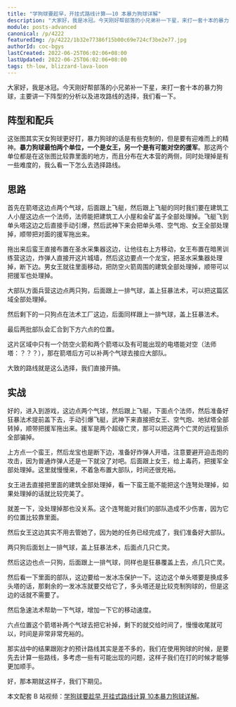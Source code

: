 ```yaml
---
title: "学狗球要趁早，开挂式路线计算——10 本暴力狗球详解"
description: "大家好，我是冰冠。今天刚好帮部落的小兄弟补一下星，来打一套十本的暴力狗球，主要讲一下阵型的分析以及进攻路线的选择，我们看一下。这张图其实天女狗球更好打，暴力狗球的话是有些克制的，但是要有迎难而上的精神。暴力狗球最怕两个单位，一个是女王，另一个是有可能对空的援军。"
module: posts-advanced
canonical: /p/4222
featuredImg: /p/4222/1b32e77386f15b00c69e724cf3be2e77.jpg
authorId: coc-bgys
lastCreated: 2022-06-25T06:02:06+08:00
lastUpdated: 2022-06-25T06:02:06+08:00
tags: th-low, blizzard-lava-loon
---
```


大家好，我是冰冠。今天刚好帮部落的小兄弟补一下星，来打一套十本的暴力狗球，主要讲一下阵型的分析以及进攻路线的选择，我们看一下。

## 阵型和配兵

<Pic src="/p/4222/ae1f02fbf3ff4b5e1ce369b1853bb898.jpg" width="1112" height="705" alt="" caption="今天要打的阵型" :lazyLoading="false" />
<Pic src="/p/4222/3c33439d66112aa4cf9dd8142218733b.jpg" width="887" height="614" alt="2 弓箭、4 炸弹、22 气球、1 法师、8 亡灵、3 狗、1 龙宝、3 狂暴、2 冰冻、1 毒药、2 急速，援军要 3 弓箭、4 武神、1 冰冻，攻城机器用飞艇" caption="暴力狗球配兵（被挡住的兵是 1 个龙宝）" :lazyLoading="false" />

这张图其实天女狗球更好打，暴力狗球的话是有些克制的，但是要有迎难而上的精神。**暴力狗球最怕两个单位，一个是女王，另一个是有可能对空的援军**。那这两个单位都是在这张图比较靠里面的地方，而且分布在大本营的两侧，同时处理掉是有一些难度的，我么看一下怎么去选择路线。

## 思路

首先在箭塔这边点两个气球，后面跟上飞艇，然后跟上飞艇的同时我们要在建筑工人小屋这边点一个法师，法师能把建筑工人小屋和金矿盖子全部处理掉。飞艇飞到单头塔这边之后直接手动引爆，然后武神下来会把单头塔、空气炮、女王全部处理掉，顺带把对面的援军拖出来。

<Pic src="/p/4222/1b32e77386f15b00c69e724cf3be2e77.jpg" width="1001" height="704" alt="" />

拖出来后蛮王直接布置在圣水采集器这边，让他往右上方移动，女王布置在暗黑训练营这边，炸弹人直接开这片城墙，然后这边要点一个龙宝，把圣水采集器处理掉，断下边。男女王就往里面移动，把防空火箭周围的建筑全部处理掉，顺带可以把援军也处理掉。

<Pic src="/p/4222/41a429016568ad9de9514c57c309b99a.jpg" width="916" height="672" alt="" />

大部队方面兵营这边点两只狗，后面跟上一排气球，盖上狂暴法术，可以把这篇区域全部处理掉。

<Pic src="/p/4222/858e80409bbc052204ddf046399d3507.jpg" width="1238" height="702" alt="" />

然后剩下的一只狗点在法术工厂这边，后面同样跟上一排气球，盖上狂暴法术。

<Pic src="/p/4222/8b1d2c5c5051a16c1453b4424d6e5af5.jpg" width="1210" height="708" alt="" />

最后两批部队会汇合到下方六点的位置。

<Pic src="/p/4222/00d3a2b49a198d36bbc46d1a30a3e929.jpg" width="1061" height="703" alt="" />

这片区域中只有一个防空火箭和两个箭塔以及有可能出现的电塔能对空（法师塔：？？？），那在箭塔后方可以补两个气球去接应大部队。

<Pic src="/p/4222/3152866884a84251e7756dcfb8c435b1.jpg" width="1221" height="704" alt="" />

大致的路线就是这么选择，我们直接开搞。

## 实战

好的，进入到游戏，这边点两个气球，然后跟上飞艇，下面点个法师，然后准备好狂暴法术提前盖下去，手动引爆飞艇，武神下来直接把女王、空气炮、地狱塔全部转掉，顺带把援军拖出来。援军是两个超级亡灵，那可以把这两个亡灵的远程狙杀全部骗掉。

<Pic src="/p/4222/6a0422d5c2837cb198d95057d308a4ca.jpg" width="700" height="553" alt="" maxWidth="600px" />
<Pic src="/p/4222/97b5007857acc9e0cb9194c967d4b37e.jpg" width="876" height="587" alt="" />

上方点一个蛮王，然后龙宝也是断下边，准备好炸弹人开墙，注意要避开迫击炮的攻击，因为普通炸弹人还是一下就没了对吧。后面跟上女王，给上毒药，把援军全部处理掉。这里就慢慢来，不着急布置大部队，时间还很充裕。

<Pic src="/p/4222/10ef39cf76d34e77134e914977f9f21a.jpg" width="866" height="578" alt="" />

女王进去直接把里面的建筑全部处理掉，看一下蛮王能不能把这个连弩处理掉，如果处理掉的话就比较完美了。

<Pic src="/p/4222/9b5fcb04d7f3748207897b16c61005c9.jpg" width="751" height="547" alt="" />

就差一下，没处理掉那也没关系。这个连弩能对我们的部队造成不少伤害，因为它的位置比较靠里面。

<Pic src="/p/4222/8921dace3a7ce8e57c29f74929b64170.jpg" width="370" height="288" alt="" />

然后女王这边其实不用去管她了，因为她的任务已经完成了，我们准备好大部队。

<Pic src="/p/4222/e1a8ccff666d6dc558c727329c788453.jpg" width="547" height="443" alt="" />

两只狗后面划上一排气球，盖上狂暴法术，后面点几只亡灵。

<Pic src="/p/4222/84a93caf25a19ee8462a3bcc68f9ae98.jpg" width="868" height="571" alt="" />

然后这边也点一只狗，后面跟上一排气球，同样也是狂暴覆盖上去，点几只亡灵。

<Pic src="/p/4222/3560545f0b710f788df19c6d9358cd45.jpg" width="745" height="474" alt="" />

然后看一下里面的部队，这边要给一发冰冻保护一下。这边这个单头塔要是换成多头塔的话，那剩余的一发冰冻就要交给它了，多头塔还是比较克制狗球的，但是这边的话就不需要了。

<Pic src="/p/4222/66b26fffde66abfda69bb67595a28204.jpg" width="797" height="512" alt="" />

然后急速法术帮助一下气球，增加一下它的移动速度。

<Pic src="/p/4222/159f8785a3781a07e90bed29b75dc572.jpg" width="715" height="488" alt="" />

六点位置这个箭塔补两个气球去把它补掉，剩下的就交给时间了，慢慢收尾就可以，时间是非常非常充裕的。

<Pic src="/p/4222/c6af674a1217af35fb74b18c731cea4d.jpg" width="860" height="502" alt="" />
<Pic src="/p/4222/55422a89ad8677c37c4538424e53cd9e.jpg" width="1073" height="585" alt="" />
<Pic src="/p/4222/c5e8646ec3433f4c83e2b5952feacc8a.jpg" width="750" height="479" alt="" />

那实战中的结果跟刚才的预计路线其实是差不多的，我们在使用狗球的时候，是要先去计算一些路线，多考虑一些有可能出现的问题，这样子我们在打的时候才能够更加顺手。

好，那本期就这样子，我们下期见。

<Pic src="/p/4222/d99ac0735b0b53720f2909f0c325c3d6.jpg" width="1038" height="605" alt="" />

<PostCopyright>

本文配套 B 站视频：[学狗球要趁早 开挂式路线计算 10本暴力狗球详解](https://www.bilibili.com/video/BV1Sg411d7ZF/)。

</PostCopyright>